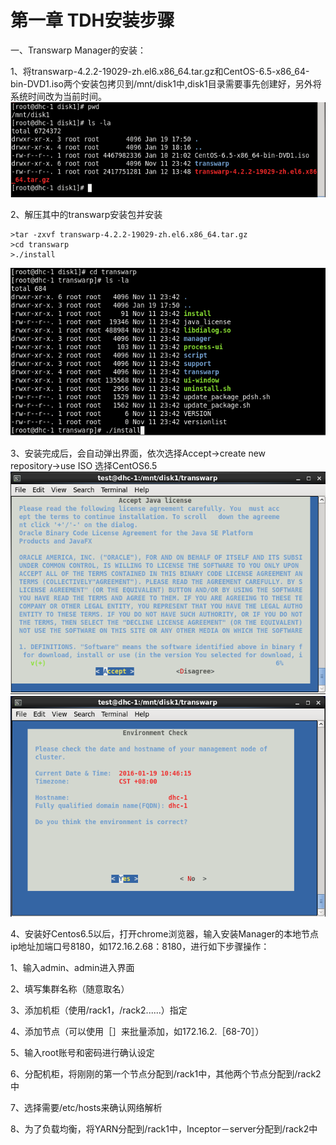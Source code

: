 # 第一章 TDH安装步骤

一、Transwarp Manager的安装：
    
   1、将transwarp-4.2.2-19029-zh.el6.x86_64.tar.gz和CentOS-6.5-x86_64-bin-DVD1.iso两个安装包拷贝到/mnt/disk1中,disk1目录需要事先创建好，另外将系统时间改为当前时间。
 ![](1.png)
 
 
 2、解压其中的transwarp安装包并安装
 ```
 >tar -zxvf transwarp-4.2.2-19029-zh.el6.x86_64.tar.gz
 >cd transwarp
 >./install
 
 ```
 ![](2.png)
 
 3、安装完成后，会自动弹出界面，依次选择Accept→create new repository→use ISO
 选择CentOS6.5
 ![](3.png)
 ![](4.png)
 
 4、安装好Centos6.5以后，打开chrome浏览器，输入安装Manager的本地节点ip地址加端口号8180，如172.16.2.68：8180，进行如下步骤操作：
 
1、输入admin、admin进入界面

2、填写集群名称（随意取名）

3、添加机柜（使用/rack1，/rack2......）指定

4、添加节点（可以使用［］来批量添加，如172.16.2.［68-70］）

5、输入root账号和密码进行确认设定

6、分配机柜，将刚刚的第一个节点分配到/rack1中，其他两个节点分配到/rack2中

7、选择需要/etc/hosts来确认网络解析

8、为了负载均衡，将YARN分配到/rack1中，Inceptor－server分配到/rack2中
 
 